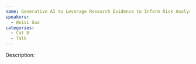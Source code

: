 ```yaml
---
name: Generative AI to Leverage Research Evidence to Inform Risk Analysis with Different Personas
speakers:
  - Weisi Guo
categories:
  - Cat B
  - Talk
---
```


Description:
